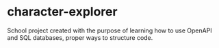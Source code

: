 # character-explorer
School project created with the purpose of learning how to use OpenAPI and SQL databases, proper ways to structure code. 
